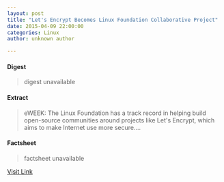 ```yaml
---
layout: post
title: "Let's Encrypt Becomes Linux Foundation Collaborative Project"
date: 2015-04-09 22:00:00
categories: Linux
author: unknown author

---
```



#### Digest
>digest unavailable

#### Extract
>eWEEK: The Linux Foundation has a track record in helping build open-source communities around projects like Let's Encrypt, which aims to make Internet use more secure....

#### Factsheet
>factsheet unavailable

[Visit Link](http://www.linuxtoday.com/security/lets-encrypt-becomes-linux-foundation-collaborative-project.html)


